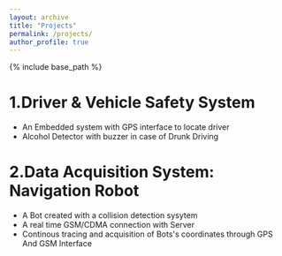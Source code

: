 ```yaml
---
layout: archive
title: "Projects"
permalink: /projects/
author_profile: true
---
```

{% include base_path %}


1.Driver & Vehicle Safety System
======
* An Embedded system with GPS interface to locate driver
* Alcohol Detector with buzzer in case of Drunk Driving

2.Data Acquisition System: Navigation Robot
======
* A Bot created with a collision detection sysytem
* A real time GSM/CDMA connection with Server
* Continous tracing and acquisition of Bots's coordinates through GPS And GSM Interface
  

